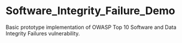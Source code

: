 # Software_Integrity_Failure_Demo

Basic prototype implementation of OWASP Top 10 Software and Data Integrity Failures vulnerability.
